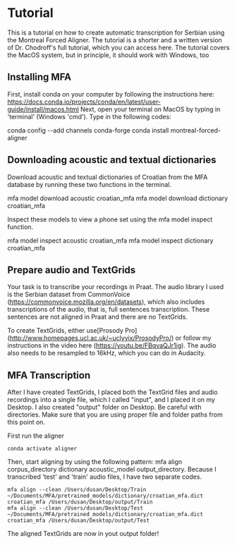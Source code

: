 # Tutorial
This is a tutorial on how to create automatic transcription for Serbian using the Montreal Forced Aligner. The tutorial is a shorter and a written version of Dr. Chodroff's full tutorial, which you can access here. 
The tutorial covers the MacOS system, but in principle, it should work with Windows, too

## Installing MFA

First, install conda on your computer by following the instructions here: https://docs.conda.io/projects/conda/en/latest/user-guide/install/macos.html 
Next, open your terminal on MacOS by typing in 'terminal' (Windows 'cmd'). Type in the following codes: 

conda config --add channels conda-forge
conda install montreal-forced-aligner

## Downloading acoustic and textual dictionaries

Download acoustic and textual dictionaries of Croatian from the MFA database by running these two functions in the terminal.

mfa model download acoustic croatian_mfa
mfa model download dictionary croatian_mfa

Inspect these models to view a phone set using the mfa model inspect function.

mfa model inspect acoustic croatian_mfa
mfa model inspect dictionary croatian_mfa

## Prepare audio and TextGrids

Your task is to transcribe your recordings in Praat. The audio library I used is the Serbian dataset from CommonVoice (https://commonvoice.mozilla.org/en/datasets), which also includes transcriptions of the audio, that is, full sentences transcription. These sentences are not aligned in Praat and there are no TextGrids. 

To create TextGrids, either use[Prosody Pro] (http://www.homepages.ucl.ac.uk/~uclyyix/ProsodyPro/) or follow my instructions in the video here (https://youtu.be/FBqvaQJr1ig). The audio also needs to be resampled to 16kHz, which you can do in Audacity.

## MFA Transcription

After I have created TextGrids, I placed both the TextGrid files and audio recordings into a single file, which I called "input", and I placed it on my Desktop. I also created "output" folder on Desktop. Be careful with directories. Make sure that you are using proper file and folder paths from this point on. 

First run the aligner

```
conda activate aligner
```

Then, start aligning by using the following pattern: mfa align corpus_directory dictionary acoustic_model output_directory. Because I transcribed 'test' and 'train' audio files, I have two separate codes. 

```
mfa align --clean /Users/dusan/Desktop/Train ~/Documents/MFA/pretrained_models/dictionary/croatian_mfa.dict  croatian_mfa /Users/dusan/Desktop/output/Train
mfa align --clean /Users/dusan/Desktop/Test ~/Documents/MFA/pretrained_models/dictionary/croatian_mfa.dict  croatian_mfa /Users/dusan/Desktop/output/Test
```

The aligned TextGrids are now in yout output folder!



